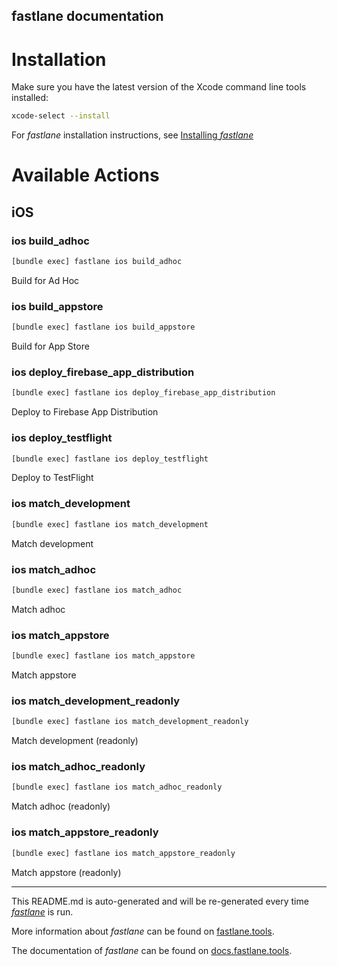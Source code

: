 fastlane documentation
----

# Installation

Make sure you have the latest version of the Xcode command line tools installed:

```sh
xcode-select --install
```

For _fastlane_ installation instructions, see [Installing _fastlane_](https://docs.fastlane.tools/#installing-fastlane)

# Available Actions

## iOS

### ios build_adhoc

```sh
[bundle exec] fastlane ios build_adhoc
```

Build for Ad Hoc

### ios build_appstore

```sh
[bundle exec] fastlane ios build_appstore
```

Build for App Store

### ios deploy_firebase_app_distribution

```sh
[bundle exec] fastlane ios deploy_firebase_app_distribution
```

Deploy to Firebase App Distribution

### ios deploy_testflight

```sh
[bundle exec] fastlane ios deploy_testflight
```

Deploy to TestFlight

### ios match_development

```sh
[bundle exec] fastlane ios match_development
```

Match development

### ios match_adhoc

```sh
[bundle exec] fastlane ios match_adhoc
```

Match adhoc

### ios match_appstore

```sh
[bundle exec] fastlane ios match_appstore
```

Match appstore

### ios match_development_readonly

```sh
[bundle exec] fastlane ios match_development_readonly
```

Match development (readonly)

### ios match_adhoc_readonly

```sh
[bundle exec] fastlane ios match_adhoc_readonly
```

Match adhoc (readonly)

### ios match_appstore_readonly

```sh
[bundle exec] fastlane ios match_appstore_readonly
```

Match appstore (readonly)

----

This README.md is auto-generated and will be re-generated every time [_fastlane_](https://fastlane.tools) is run.

More information about _fastlane_ can be found on [fastlane.tools](https://fastlane.tools).

The documentation of _fastlane_ can be found on [docs.fastlane.tools](https://docs.fastlane.tools).
